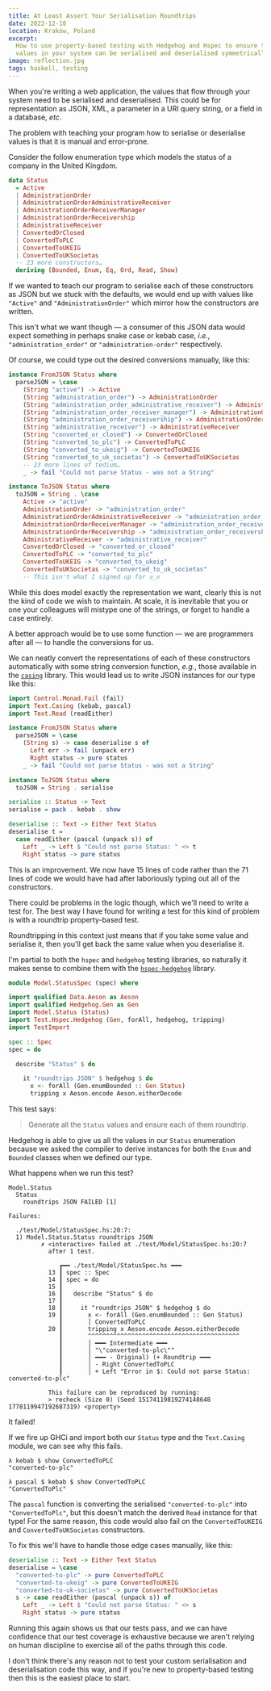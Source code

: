 ```yaml
---
title: At Least Assert Your Serialisation Roundtrips
date: 2022-12-10
location: Kraków, Poland
excerpt:
  How to use property-based testing with Hedgehog and Hspec to ensure that the
  values in your system can be serialised and deserialised symmetrically.
image: reflection.jpg
tags: haskell, testing
---
```


When you're writing a web application, the values that flow through your system
need to be serialised and deserialised. This could be for representation as
JSON, XML, a parameter in a URI query string, or a field in a database, _etc_.

The problem with teaching your program how to serialise or deserialise values
is that it is manual and error-prone.

Consider the follow enumeration type which models the status of a company in
the United Kingdom.

```haskell
data Status
  = Active
  | AdministrationOrder
  | AdministrationOrderAdministrativeReceiver
  | AdministrationOrderReceiverManager
  | AdministrationOrderReceivership
  | AdministrativeReceiver
  | ConvertedOrClosed
  | ConvertedToPLC
  | ConvertedToUKEIG
  | ConvertedToUKSocietas
  -- 23 more constructors…
  deriving (Bounded, Enum, Eq, Ord, Read, Show)
```

If we wanted to teach our program to serialise each of these constructors as
JSON but we stuck with the defaults, we would end up with values like
`"Active"` and `"AdministrationOrder"` which mirror how the constructors are
written.

This isn't what we want though — a consumer of this JSON data would expect
something in perhaps snake case or kebab case, _i.e._, `"administration_order"`
or `"administration-order"` respectively.

Of course, we could type out the desired conversions manually, like this:

```haskell
instance FromJSON Status where
  parseJSON = \case
    (String "active") -> Active
    (String "administration_order") -> AdministrationOrder
    (String "administration_order_administrative_receiver") -> AdministrationOrderAdministrativeReceiver
    (String "administration_order_receiver_manager") -> AdministrationOrderReceiverManager
    (String "administration_order_receivership") -> AdministrationOrderReceivership
    (String "administrative_receiver") -> AdministrativeReceiver
    (String "converted_or_closed") -> ConvertedOrClosed
    (String "converted_to_plc") -> ConvertedToPLC
    (String "converted_to_ukeig") -> ConvertedToUKEIG
    (String "converted_to_uk_societas") -> ConvertedToUKSocietas
    -- 23 more lines of tedium…
    _ -> fail "Could not parse Status - was not a String"

instance ToJSON Status where
  toJSON = String . \case
    Active -> "active"
    AdministrationOrder -> "administration_order"
    AdministrationOrderAdministrativeReceiver -> "administration_order_administrative_receiver"
    AdministrationOrderReceiverManager -> "administration_order_receiver_manager"
    AdministrationOrderReceivership -> "administration_order_receivership"
    AdministrativeReceiver -> "administrative_receiver"
    ConvertedOrClosed -> "converted_or_closed"
    ConvertedToPLC -> "converted_to_plc"
    ConvertedToUKEIG -> "converted_to_ukeig"
    ConvertedToUKSocietas -> "converted_to_uk_societas"
    -- This isn't what I signed up for ಠ_ಠ
```

While this does model exactly the representation we want, clearly this is not
the kind of code we wish to maintain. At scale, it is inevitable that you or
one your colleagues will mistype one of the strings, or forget to handle a case
entirely.

A better approach would be to use some function — we are programmers after all
— to handle the conversions for us.

We can neatly convert the representations of each of these constructors
automatically with some string conversion function, _e.g._, those available in
the [`casing`][0] library. This would lead us to write JSON instances for our
type like this:

```haskell
import Control.Monad.Fail (fail)
import Text.Casing (kebab, pascal)
import Text.Read (readEither)

instance FromJSON Status where
  parseJSON = \case
    (String s) -> case deserialise s of
      Left err -> fail (unpack err)
      Right status -> pure status
    _ -> fail "Could not parse Status - was not a String"

instance ToJSON Status where
  toJSON = String . serialise

serialise :: Status -> Text
serialise = pack . kebab . show

deserialise :: Text -> Either Text Status
deserialise t =
  case readEither (pascal (unpack s)) of
    Left _ -> Left $ "Could not parse Status: " <> t
    Right status -> pure status
```

This is an improvement. We now have 15 lines of code rather than the 71 lines
of code we would have had after laboriously typing out all of the constructors.

There could be problems in the logic though, which we'll need to write a test
for. The best way I have found for writing a test for this kind of problem is
with a roundtrip property-based test.

Roundtripping in this context just means that if you take some value and
serialise it, then you'll get back the same value when you deserialise it.

I'm partial to both the `hspec` and `hedgehog` testing libraries, so naturally
it makes sense to combine them with the [`hspec-hedgehog`][1] library.

```haskell
module Model.StatusSpec (spec) where

import qualified Data.Aeson as Aeson
import qualified Hedgehog.Gen as Gen
import Model.Status (Status)
import Test.Hspec.Hedgehog (Gen, forAll, hedgehog, tripping)
import TestImport

spec :: Spec
spec = do

  describe "Status" $ do

    it "roundtrips JSON" $ hedgehog $ do
      x <- forAll (Gen.enumBounded :: Gen Status)
      tripping x Aeson.encode Aeson.eitherDecode
```

This test says:

> Generate all the `Status` values and ensure each of them roundtrip.

Hedgehog is able to give us all the values in our `Status` enumeration because
we asked the compiler to derive instances for both the `Enum` and `Bounded`
classes when we defined our type.

What happens when we run this test?

```
Model.Status
  Status
    roundtrips JSON FAILED [1]

Failures:

  ./test/Model/StatusSpec.hs:20:7:
  1) Model.Status.Status roundtrips JSON
         ✗ <interactive> failed at ./test/Model/StatusSpec.hs:20:7
           after 1 test.

              ┏━━ ./test/Model/StatusSpec.hs ━━━
           13 ┃ spec :: Spec
           14 ┃ spec = do
           15 ┃
           16 ┃   describe "Status" $ do
           17 ┃
           18 ┃     it "roundtrips JSON" $ hedgehog $ do
           19 ┃       x <- forAll (Gen.enumBounded :: Gen Status)
              ┃       │ ConvertedToPLC
           20 ┃       tripping x Aeson.encode Aeson.eitherDecode
              ┃       ^^^^^^^^^^^^^^^^^^^^^^^^^^^^^^^^^^^^^^^^^^
              ┃       │ ━━━ Intermediate ━━━
              ┃       │ "\"converted-to-plc\""
              ┃       │ ━━━ - Original) (+ Roundtrip ━━━
              ┃       │ - Right ConvertedToPLC
              ┃       │ + Left "Error in $: Could not parse Status: converted-to-plc"

           This failure can be reproduced by running:
           > recheck (Size 0) (Seed 15174119819274148648 1778119947192687319) <property>
```

It failed!

If we fire up GHCi and import both our `Status` type and the `Text.Casing` module, we can see why this fails.

```
λ kebab $ show ConvertedToPLC
"converted-to-plc"

λ pascal $ kebab $ show ConvertedToPLC
"ConvertedToPlc"
```

The `pascal` function is converting the serialised `"converted-to-plc"` into
`"ConvertedToPlc"`, but this doesn't match the derived `Read` instance for that
type! For the same reason, this code would also fail on the `ConvertedToUKEIG`
and `ConvertedToUKSocietas` constructors.

To fix this we'll have to handle those edge cases manually, like this:

```haskell
deserialise :: Text -> Either Text Status
deserialise = \case
  "converted-to-plc" -> pure ConvertedToPLC
  "converted-to-ukeig" -> pure ConvertedToUKEIG
  "converted-to-uk-societas" -> pure ConvertedToUKSocietas
  s -> case readEither (pascal (unpack s)) of
    Left _ -> Left $ "Could not parse Status: " <> s
    Right status -> pure status
```

Running this again shows us that our tests pass, and we can have confidence
that our test coverage is exhaustive because we aren't relying on human
discipline to exercise all of the paths through this code.

I don't think there's any reason not to test your custom serialisation and
deserialisation code this way, and if you're new to property-based testing then
this is the easiest place to start.

[0]: https://hackage.haskell.org/package/casing-0.1.4.1/docs/Text-Casing.html
[1]: https://hackage.haskell.org/package/hspec-hedgehog-0.0.1.2/docs/Test-Hspec-Hedgehog.html
